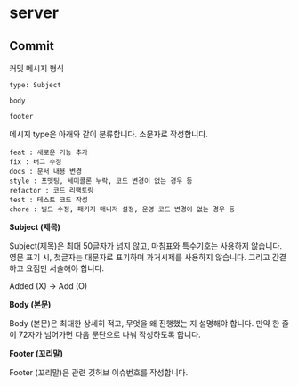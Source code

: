 # server

## Commit
커밋 메시지 형식
```text
type: Subject

body

footer
```

메시지 type은 아래와 같이 분류합니다. 소문자로 작성합니다.
```text
feat : 새로운 기능 추가
fix : 버그 수정
docs : 문서 내용 변경
style : 포맷팅, 세미콜론 누락, 코드 변경이 없는 경우 등
refactor : 코드 리팩토링
test : 테스트 코드 작성
chore : 빌드 수정, 패키지 매니저 설정, 운영 코드 변경이 없는 경우 등
```

**Subject (제목)**

Subject(제목)은 최대 50글자가 넘지 않고, 마침표와 특수기호는 사용하지 않습니다.
영문 표기 시, 첫글자는 대문자로 표기하며 과거시제를 사용하지 않습니다. 그리고 간결하고 요점만 서술해야 합니다.

Added (X) → Add (O)


**Body (본문)**

Body (본문)은 최대한 상세히 적고, 무엇을 왜 진행했는 지 설명해야 합니다.
만약 한 줄이 72자가 넘어가면 다음 문단으로 나눠 작성하도록 합니다.


**Footer (꼬리말)**

Footer (꼬리말)은 관련 깃허브 이슈번호를 작성합니다.